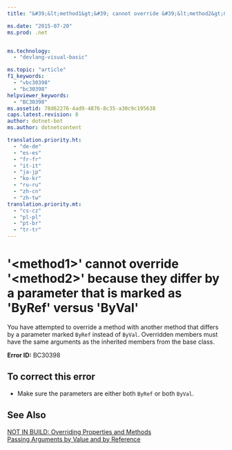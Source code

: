 ```yaml
---
title: "&#39;&lt;method1&gt;&#39; cannot override &#39;&lt;method2&gt;&#39; because they differ by a parameter that is marked as &#39;ByRef&#39; versus &#39;ByVal&#39; | Microsoft Docs"

ms.date: "2015-07-20"
ms.prod: .net


ms.technology: 
  - "devlang-visual-basic"

ms.topic: "article"
f1_keywords: 
  - "vbc30398"
  - "bc30398"
helpviewer_keywords: 
  - "BC30398"
ms.assetid: 78d62276-4ad9-4876-8c35-a30c9c195638
caps.latest.revision: 8
author: dotnet-bot
ms.author: dotnetcontent

translation.priority.ht: 
  - "de-de"
  - "es-es"
  - "fr-fr"
  - "it-it"
  - "ja-jp"
  - "ko-kr"
  - "ru-ru"
  - "zh-cn"
  - "zh-tw"
translation.priority.mt: 
  - "cs-cz"
  - "pl-pl"
  - "pt-br"
  - "tr-tr"
---
```

# &#39;&lt;method1&gt;&#39; cannot override &#39;&lt;method2&gt;&#39; because they differ by a parameter that is marked as &#39;ByRef&#39; versus &#39;ByVal&#39;
You have attempted to override a method with another method that differs by a parameter marked `ByRef` instead of `ByVal`. Overridden members must have the same arguments as the inherited members from the base class.  
  
 **Error ID:** BC30398  
  
## To correct this error  
  
-   Make sure the parameters are either both `ByRef` or both `ByVal`.  
  
## See Also  
 [NOT IN BUILD: Overriding Properties and Methods](http://msdn.microsoft.com/en-us/2167e8f5-1225-4b13-9ebd-02591ba90213)   
 [Passing Arguments by Value and by Reference](../../visual-basic/programming-guide/language-features/procedures/passing-arguments-by-value-and-by-reference.md)
